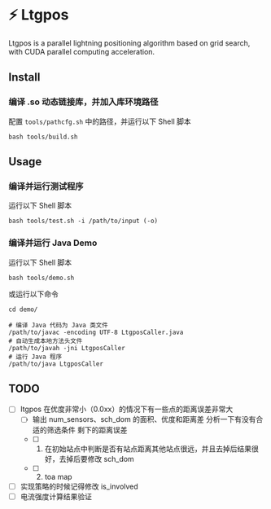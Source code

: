 # ⚡️ Ltgpos

Ltgpos is a parallel lightning positioning algorithm based on grid search, with CUDA parallel computing acceleration.

## Install

### 编译 .so 动态链接库，并加入库环境路径

配置 `tools/pathcfg.sh` 中的路径，并运行以下 Shell 脚本

```shell
bash tools/build.sh
```

## Usage

### 编译并运行测试程序

运行以下 Shell 脚本

```shell
bash tools/test.sh -i /path/to/input (-o)
```

### 编译并运行 Java Demo

运行以下 Shell 脚本

```shell
bash tools/demo.sh
```

或运行以下命令

```shell
cd demo/

# 编译 Java 代码为 Java 类文件
/path/to/javac -encoding UTF-8 LtgposCaller.java
# 自动生成本地方法头文件
/path/to/javah -jni LtgposCaller
# 运行 Java 程序
/path/to/java LtgposCaller
```

## TODO

- [ ] ltgpos
  在优度非常小（0.0xx）的情况下有一些点的距离误差非常大
  - [ ] 输出 num_sensors、sch_dom 的面积、优度和距离差 分析一下有没有合适的筛选条件
  剩下的距离误差
  - [ ] 1. 在初始站点中判断是否有站点距离其他站点很远，并且去掉后结果很好，去掉后要修改 sch_dom
  - [ ] 2. toa map
- [ ] 实现策略的时候记得修改 is_involved
- [ ] 电流强度计算结果验证
